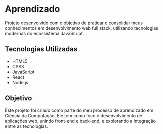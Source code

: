 # Aprendizado

Projeto desenvolvido com o objetivo de praticar e consolidar meus conhecimentos em desenvolvimento web full stack, utilizando tecnologias modernas do ecossistema JavaScript.

## Tecnologias Utilizadas

- HTML5
- CSS3
- JavaScript
- React
- Node.js

## Objetivo

Este projeto foi criado como parte do meu processo de aprendizado em Ciência da Computação. Ele tem como foco o desenvolvimento de aplicações web, unindo front-end e back-end, e explorando a integração entre as tecnologias.
